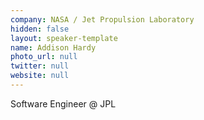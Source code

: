 ```yaml
---
company: NASA / Jet Propulsion Laboratory
hidden: false
layout: speaker-template
name: Addison Hardy
photo_url: null
twitter: null
website: null
---
```


Software Engineer @ JPL
